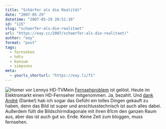 ```yaml
---
title: "Schärfer als die Realität"
date: "2007-05-29"
datetime: "2007-05-29 20:51:16"
id: "115"
slug: "schaerfer-als-die-realitaet"
url: "https://eay.cc/2007/schaerfer-als-die-realitaet/"
author: "eay"
format: "post"
tags:
  - fernsehen
  - hdtv
  - konsum
  - simpsons
meta:
  - yourls_shorturl: "https://eay.li/f1"
---
```


![](/uploads/2007/homertv.jpg "Homer vor Lennys HD-TV")Mein [Fernsehproblem](//eay.cc/2007/throw-away-your-television/) ist gelöst. Heute im Elektromarkt einen HD-Fernseher mitgenommen. Ja, bezahlt. Und [dank André](http://so-war-das-damals.de/) (Danke!) hab ich sogar das Gefühl ein tolles Dingen gekauft zu haben, denn das Bild ist super und anschlusstechnisch ist auch alles dabei. Außerdem füllt die Bildschirmdiagonale mit ihren 81cm den ganzen Raum aus, aber das ist auch gut so. Ende. Keine Zeit zum bloggen, muss fernsehen.
